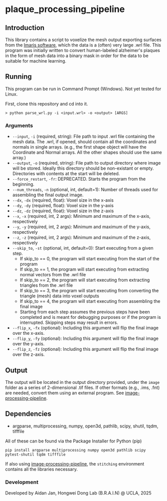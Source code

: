 # plaque_processing_pipeline

## Introduction
This library contains a script to voxelize the mesh output exporting surfaces from the [Imaris software](https://imaris.oxinst.com/), which the data is a (often) very large .wrl file.  This program was initially written to convert human-labeled alzheimer's plaques in the form of mesh data into a binary mask in order for the data to be suitable for machine learning.

## Running
This program can be run in Command Prompt (Windows).  Not yet tested for Linux.

First, clone this repository and cd into it.
```
> python parse_wrl.py -i <input.wrl> -o <output> [ARGS]
```

### Arguments
* `--input`, `-i` (required, string): File path to input .wrl file containing the mesh data.  The .wrl, if opened, should contain all the coordinates and normals in single arrays.  (e.g., the first shape object will have the Coordinate and Normal arrays.  All the other shapes should use the same array.)
* `--output`, `-o` (required, string): File path to output directory where image will be stored.  Ideally this directory should be non-existant or empty.  Directories with contents at the start will be deleted.
* `--force_restart`, `-fr`: DEPRECATED.  Starts the program from the beginning.
* `--num_threads`, `-n` (optional, int, default=1): Number of threads used for assembling the final output image.
* `--dx`, `-dx` (required, float): Voxel size in the x-axis
* `--dy`, `-dy` (required, float): Voxel size in the y-axis
* `--dz`, `-dz` (required, float): Voxel size in the z-axis
* `--x`, `-x` (required, int, 2 args): Minimum and maximum of the x-axis, respectively
* `--y`, `-y` (required, int, 2 args): Minimum and maximum of the y-axis, respectively
* `--z`, `-z` (required, int, 2 args): Minimum and maximum of the z-axis, respectively
* `--skip_to`, `-st` (optional, int, default=0): Start executing from a given step.
  * If skip_to == 0, the program will start executing from the start of the program
  * If skip_to == 1, the program will start executing from extracting normal vectors from the .wrl file
  * If skip_to == 2, the program will start executing from extracting triangles from the .wrl file
  * If skip_to == 3, the program will start executing from converting the triangle (mesh) data into voxel outputs
  * If skip_to == 4, the program will start executing from assembling the final image
  * Starting from each step assumes the previous steps have been completed and is meant for debugging purposes or if the program is interrupted.  Skipping steps may result in errors.
* `--flip_x`, `-fx` (optional): Including this argument will flip the final image over the x-axis.
* `--flip_y`, `-fy` (optional): Including this argument will flip the final image over the y-axis.
* `--flip_z`, `-fz` (optional): Including this argument will flip the final image over the z-axis.

## Output
The output will be located in the output directory provided, under the `image` folder as a series of 2-dimensional .tif files.  If other formats (e.g., .ims, .fnt) are needed, convert them using an external program.  See [image-processing-pipeline](https://github.com/ucla-brain/image-preprocessing-pipeline).

## Dependencies
* argparse, multiprocessing, numpy, open3d, pathlib, scipy, shutil, tqdm, tifffile

All of these can be found via the Package Installer for Python (pip)
```
pip install argparse multiprocessing numpy open3d pathlib scipy pytest-shutil tqdm tifffile
```
If also using [image-processing-pipeline](https://github.com/ucla-brain/image-preprocessing-pipeline), the `stitching` environment contains all the libraries necessary.

### Development

Developed by Aidan Jan, Hongwei Dong Lab (B.R.A.I.N) @ UCLA, 2025
